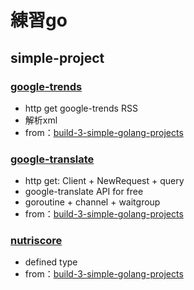 # 練習go

## simple-project
### [google-trends](google-trends)
* http get google-trends RSS
* 解析xml
* from：[build-3-simple-golang-projects](https://www.udemy.com/course/build-3-simple-golang-projects/)
### [google-translate](google-translate)
* http get: Client + NewRequest + query
* google-translate API for free
* goroutine + channel + waitgroup
* from：[build-3-simple-golang-projects](https://www.udemy.com/course/build-3-simple-golang-projects/)
### [nutriscore](nutriscore)
* defined type
* from：[build-3-simple-golang-projects](https://www.udemy.com/course/build-3-simple-golang-projects/)

